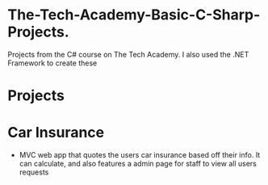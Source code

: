 # The-Tech-Academy-Basic-C-Sharp-Projects.
Projects from the C# course on The Tech Academy. I also used the .NET Framework to create these


# Projects


# Car Insurance

- MVC web app that quotes the users car insurance based off their info. It can calculate, and also features a admin page for staff to view all users requests

#
